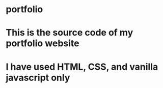 # portfolio

# This is the source code of my portfolio website
# I have used HTML, CSS, and vanilla javascript only
